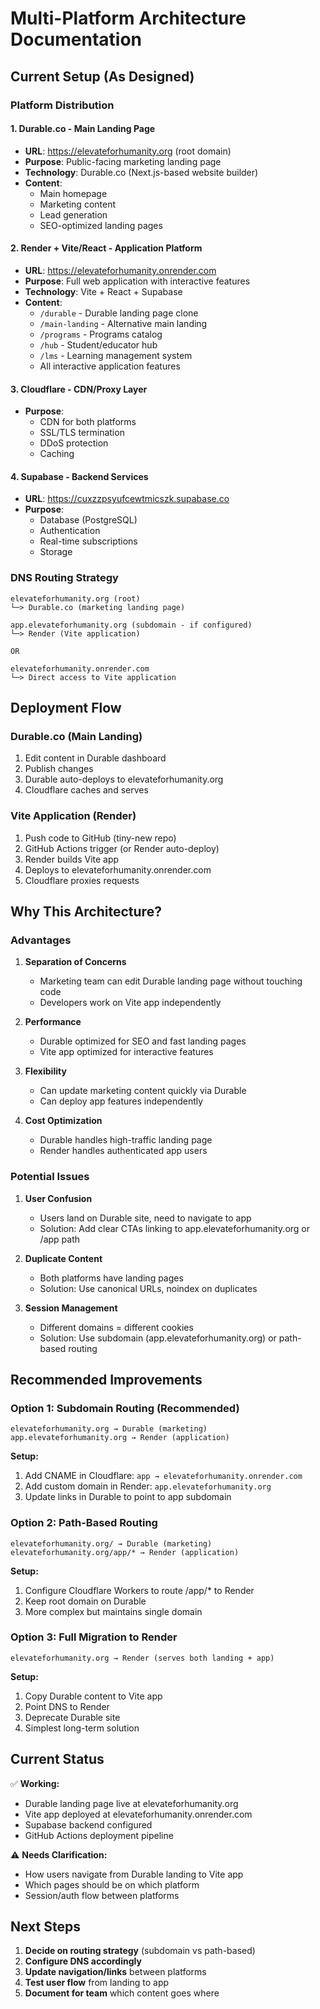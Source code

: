 # Multi-Platform Architecture Documentation

## Current Setup (As Designed)

### Platform Distribution

#### 1. **Durable.co** - Main Landing Page
- **URL**: https://elevateforhumanity.org (root domain)
- **Purpose**: Public-facing marketing landing page
- **Technology**: Durable.co (Next.js-based website builder)
- **Content**: 
  - Main homepage
  - Marketing content
  - Lead generation
  - SEO-optimized landing pages

#### 2. **Render + Vite/React** - Application Platform
- **URL**: https://elevateforhumanity.onrender.com
- **Purpose**: Full web application with interactive features
- **Technology**: Vite + React + Supabase
- **Content**:
  - `/durable` - Durable landing page clone
  - `/main-landing` - Alternative main landing
  - `/programs` - Programs catalog
  - `/hub` - Student/educator hub
  - `/lms` - Learning management system
  - All interactive application features

#### 3. **Cloudflare** - CDN/Proxy Layer
- **Purpose**: 
  - CDN for both platforms
  - SSL/TLS termination
  - DDoS protection
  - Caching

#### 4. **Supabase** - Backend Services
- **URL**: https://cuxzzpsyufcewtmicszk.supabase.co
- **Purpose**:
  - Database (PostgreSQL)
  - Authentication
  - Real-time subscriptions
  - Storage

### DNS Routing Strategy

```
elevateforhumanity.org (root)
└─> Durable.co (marketing landing page)

app.elevateforhumanity.org (subdomain - if configured)
└─> Render (Vite application)

OR

elevateforhumanity.onrender.com
└─> Direct access to Vite application
```

## Deployment Flow

### Durable.co (Main Landing)
1. Edit content in Durable dashboard
2. Publish changes
3. Durable auto-deploys to elevateforhumanity.org
4. Cloudflare caches and serves

### Vite Application (Render)
1. Push code to GitHub (tiny-new repo)
2. GitHub Actions trigger (or Render auto-deploy)
3. Render builds Vite app
4. Deploys to elevateforhumanity.onrender.com
5. Cloudflare proxies requests

## Why This Architecture?

### Advantages
1. **Separation of Concerns**
   - Marketing team can edit Durable landing page without touching code
   - Developers work on Vite app independently

2. **Performance**
   - Durable optimized for SEO and fast landing pages
   - Vite app optimized for interactive features

3. **Flexibility**
   - Can update marketing content quickly via Durable
   - Can deploy app features independently

4. **Cost Optimization**
   - Durable handles high-traffic landing page
   - Render handles authenticated app users

### Potential Issues
1. **User Confusion**
   - Users land on Durable site, need to navigate to app
   - Solution: Add clear CTAs linking to app.elevateforhumanity.org or /app path

2. **Duplicate Content**
   - Both platforms have landing pages
   - Solution: Use canonical URLs, noindex on duplicates

3. **Session Management**
   - Different domains = different cookies
   - Solution: Use subdomain (app.elevateforhumanity.org) or path-based routing

## Recommended Improvements

### Option 1: Subdomain Routing (Recommended)
```
elevateforhumanity.org → Durable (marketing)
app.elevateforhumanity.org → Render (application)
```

**Setup:**
1. Add CNAME in Cloudflare: `app → elevateforhumanity.onrender.com`
2. Add custom domain in Render: `app.elevateforhumanity.org`
3. Update links in Durable to point to app subdomain

### Option 2: Path-Based Routing
```
elevateforhumanity.org/ → Durable (marketing)
elevateforhumanity.org/app/* → Render (application)
```

**Setup:**
1. Configure Cloudflare Workers to route /app/* to Render
2. Keep root domain on Durable
3. More complex but maintains single domain

### Option 3: Full Migration to Render
```
elevateforhumanity.org → Render (serves both landing + app)
```

**Setup:**
1. Copy Durable content to Vite app
2. Point DNS to Render
3. Deprecate Durable site
4. Simplest long-term solution

## Current Status

✅ **Working:**
- Durable landing page live at elevateforhumanity.org
- Vite app deployed at elevateforhumanity.onrender.com
- Supabase backend configured
- GitHub Actions deployment pipeline

⚠️ **Needs Clarification:**
- How users navigate from Durable landing to Vite app
- Which pages should be on which platform
- Session/auth flow between platforms

## Next Steps

1. **Decide on routing strategy** (subdomain vs path-based)
2. **Configure DNS accordingly**
3. **Update navigation/links** between platforms
4. **Test user flow** from landing to app
5. **Document for team** which content goes where

